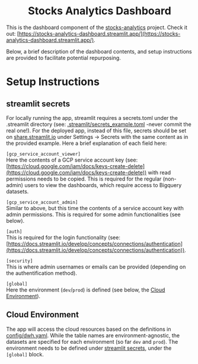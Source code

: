 <h1 align="center">
    <strong>Stocks Analytics Dashboard</strong>
</h1>

This is the dashboard component of the [stocks-analytics](https://github.com/OnurKerimoglu/stocks_analytics) project. Check it out: [https://stocks-analytics-dashboard.streamlit.app/](https://stocks-analytics-dashboard.streamlit.app/).

Below, a brief description of the dashboard contents, and setup instructions are provided to facilitate potential repurposing.

# Setup Instructions

## streamlit secrets

For locally running the app, streamlit requires a secrets.toml under the .streamlit directory (see: [.streamlit/secrets_example.toml](.streamlit/secrets_example.toml) -never commit the real one!). For the deployed app, instead of this file, secrets should be set on [share.streamlit.io](http://share.streamlit.io) under Settings -> Secrets with the same content as in the provided example. Here a brief explanation of each field here:

`[gcp_service_account_viewer]`  
Here the contents of a GCP service account key (see: [https://cloud.google.com/iam/docs/keys-create-delete](https://cloud.google.com/iam/docs/keys-create-delete)) with read permissions needs to be copied. This is required for the regular (non-admin) users to view the dashboards, which require access to Bigquery datasets.

`[gcp_service_account_admin]`  
Similar to above, but this time the contents of a service account key with admin permissions. This is required for some admin functionalities (see below).

`[auth]`  
This is required for the login functionality (see: [https://docs.streamlit.io/develop/concepts/connections/authentication](https://docs.streamlit.io/develop/concepts/connections/authentication)).

`[security]`  
This is where admin usernames or emails can be provided (depending on the authentification method).

`[global]`  
Here the environment (`dev`/`prod`) is defined (see below, the [Cloud Environment](#cloud-environment)).


## Cloud Environment
The app will access the cloud resources based on the definitions in [config/dwh.yaml](config/dwh.yaml). While the table names are environment-agnostic, the datasets are specified for each environment (so far `dev` and `prod`). The environment needs to be defined under [streamlit secrets](#streamlit-secrets), under the `[global]` block.
